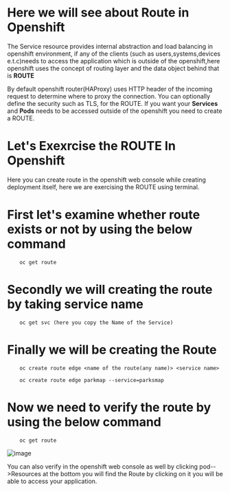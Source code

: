# Here we will see about Route in Openshift
The Service resource provides internal abstraction and load balancing in openshift environment, if any of the clients (such as users,systems,devices e.t.c)needs to access the application which is outside of the openshift,here openshift uses the concept of routing layer and the data object behind that is **ROUTE** 

By default openshift router(HAProxy) uses HTTP header of the incoming request to determine where to proxy the connection. 
You can optionally define the security such as TLS, for the ROUTE. If you want your **Services** and **Pods** needs to be accessed outside of the openshift you need to create a ROUTE.

# Let's Exexrcise the ROUTE In Openshift
Here you can create route in the openshift web console while creating deployment itself, here we are exercising the ROUTE using terminal.

# First let's examine whether route exists or not by using the below command
        
        oc get route
        
# Secondly we will creating the route by taking service name
        
        oc get svc (here you copy the Name of the Service)
        
# Finally we will be creating the Route
        
        oc create route edge <name of the route(any name)> <service name>
                
        oc create route edge parkmap --service=parksmap
        
# Now we need to verify the route by using the below command
        
        oc get route

![image](https://github.com/sreeav6/RedHatOpenshift/assets/139438620/cdef3d09-5393-4232-a8a7-0fcbdda5d223)


You can also verify in the openshift web console as well by clicking pod-->Resources at the bottom you will find the Route by clicking on it you will be able to access your application.


        

